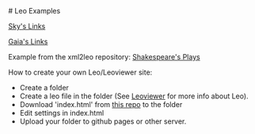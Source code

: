 <div style="height:40px"></div>
# Leo Examples

[Sky's Links](https://kaleguy.github.io/leo-examples/skylinks)

[Gaia's Links](https://kaleguy.github.io/leo-examples/gaialinks)

Example from the xml2leo repository:
[Shakespeare's Plays](https://kaleguy.github.io/leoviewer/examples/shakespeare/#/t/1)

How to create your own Leo/Leoviewer site:

* Create a folder
* Create a leo file in the folder (See [Leoviewer](https://kaleguy.github.io/leoviewer/) for more info about Leo).
* Download 'index.html' from [this repo](https://github.com/kaleguy/leo-examples) to the folder
* Edit settings in index.html
* Upload your folder to github pages or other server.